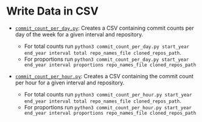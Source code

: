 # Write Data in CSV

* [`commit_count_per_day.py`](commit_count_per_day.py): Creates a CSV containing commit counts per day of the week for a given interval and repository.
  - For total counts run `python3 commit_count_per_day.py start_year end_year interval total repo_names_file cloned_repos_path`.
  - For proportions run `python3 commit_count_per_day.py start_year end_year interval proportions repo_names_file cloned_repos_path`

* [`commit_count_per_hour.py`](commit_count_per_hour.py): Creates a CSV containing the commit count per hour for a given interval and repository.
  - For total counts run `python3 commit_count_per_hour.py start_year end_year interval total repo_names_file cloned_repos_path`.
  - For proportions run `python3 commit_count_per_hour.py start_year end_year interval proportions repo_names_file cloned_repos_path`
